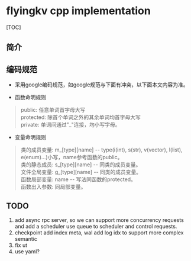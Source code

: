 # flyingkv cpp implementation

[TOC]

## 简介


## 编码规范
- 采用google编码规范，如google规范与下面有冲突，以下面本文内容为准。

- 函数命明规则
 > public: 任意单词首字母大写<br>
 > protected: 除首个单词之外的其余单词均首字母大写<br>
 > private: 单词间通过"_"连接，均小写字母。
 
- 变量命明规则
 > 类的成员变量: m_[type][name] -- type(i(int), s(str), v(vector), l(list), e(enum)...)小写，name参考函数的public。<br>
 > 类的静态成员: s_[type][name] -- 同类的成员变量。<br>
 > 文件全局变量: g_[type][name] -- 同类的成员变量。<br>
 > 函数局部变量: name -- 写法同函数的protected。<br>
 > 函数出入参数: 同局部变量。

## TODO
1. add async rpc server, so we can support more concurrency requests and add a scheduler use queue to scheduler and control requests.
2. checkpoint add index meta, wal add log idx to support more complex semantic
2. fix ut
3. use yaml?
